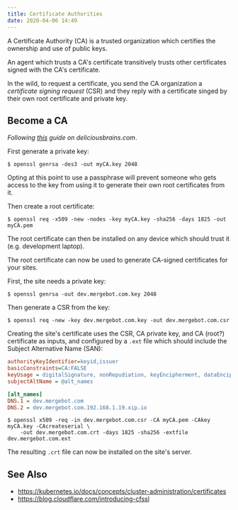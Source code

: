 ```yaml
---
title: Certificate Authorities
date: 2020-04-06 14:49
---
```


A Certificate Authority (CA) is a trusted organization which
certifies the ownership and use of public keys.

An agent which trusts a CA's certificate transitively trusts other
certificates signed with the CA's certificate.

In the wild, to request a certificate, you send the CA organization a
_certificate signing request_ (CSR) and they reply with a certificate
singed by their own root certificate and private key.

## Become a CA

_Following [this][01] guide on deliciousbrains.com_.

First generate a private key:

```shell
$ openssl genrsa -des3 -out myCA.key 2048
```

Opting at this point to use a passphrase will prevent someone who
gets access to the key from using it to generate their own root
certificates from it.

Then create a root certificate:

```shell
$ openssl req -x509 -new -nodes -key myCA.key -sha256 -days 1825 -out myCA.pem
```

The root certificate can then be installed on any device which should
trust it (e.g. development laptop).

The root certificate can now be used to generate CA-signed
certificates for your sites.

First, the site needs a private key:

```shell
$ openssl genrsa -out dev.mergebot.com.key 2048
```

Then generate a CSR from the key:

```shell
$ openssl req -new -key dev.mergebot.com.key -out dev.mergebot.com.csr
```

Creating the site's certificate uses the CSR, CA private key, and CA
(root?) certificate as inputs, and configured by a `.ext` file which
should include the Subject Alternative Name (SAN):

```ini
authorityKeyIdentifier=keyid,issuer
basicConstraints=CA:FALSE
keyUsage = digitalSignature, nonRepudiation, keyEncipherment, dataEncipherment
subjectAltName = @alt_names

[alt_names]
DNS.1 = dev.mergebot.com
DNS.2 = dev.mergebot.com.192.168.1.19.xip.io
```

```shell
$ openssl x509 -req -in dev.mergebot.com.csr -CA myCA.pem -CAkey myCA.key -CAcreateserial \
    -out dev.mergebot.com.crt -days 1825 -sha256 -extfile dev.mergebot.com.ext
```

The resulting `.crt` file can now be installed on the site's server.

## See Also

- https://kubernetes.io/docs/concepts/cluster-administration/certificates
- https://blog.cloudflare.com/introducing-cfssl


[01]: https://deliciousbrains.com/ssl-certificate-authority-for-local-https-development
